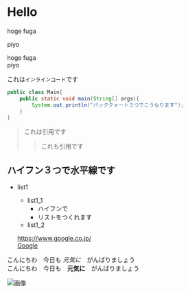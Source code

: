 # Hello

hoge
fuga

piyo

hoge
fuga  
piyo

これは`インラインコード`です

```java:Main.java
public class Main{
	public static void main(String[] args){
		System.out.println("バッククォート３つでこうなります");
	}
}
```

>これは引用です
>>これも引用です

ハイフン３つで水平線です
---

- list1
	- list1_1
		- ハイフンで
		- リストをつくれます
	- list1_2
	
	<https://www.google.co.jp/>  
	[Google](https://www.google.co.jp/)
	
	
こんにちわ　今日も *元気に*　がんばりましょう  
こんにちわ　今日も　**元気に**　がんばりましょう  

![画像](https://joytas.net/php/man.jpg)
